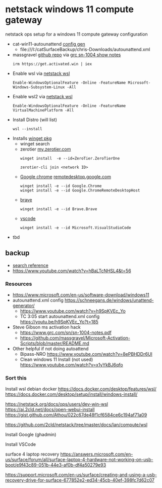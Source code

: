 # netstack windows 11 compute gateway
netstack ops setup for a windows 11 compute gateway configuration

- cat-win11-autounattend [config gen](https://schneegans.de/windows/unattend-generator/)
  - file:///I:/catSurfaceBackup/chris-Downloads/autounattend.xml
- massgravel [github repo](https://github.com/massgravel/Microsoft-Activation-Scripts/blob/master/README.md) via [grc sn-1004 show notes](https://www.grc.com/sn/sn-1004-notes.pdf)
  ```
  irm https://get.activated.win | iex
  ```
- Enable wsl via [netstack wsl](../wsl)
  ```
  Enable-WindowsOptionalFeature -Online -FeatureName Microsoft-Windows-Subsystem-Linux -All
  ```
- Enable wsl2 via [netstack wsl](../wsl)
  ```
  Enable-WindowsOptionalFeature -Online -FeatureName VirtualMachinePlatform -All
  ```
- Install Distro (will list)
  ```
  wsl --install
  ```
- Installs [winget pkg](https://winget.run)
  - winget search
  - zerotier [my.zerotier.com](https://my.zerotier.com/login)
    ```
    winget install  -e --id=ZeroTier.ZeroTierOne
    ```
    ```
    zerotier-cli join <network ID>
    ```
  - [Google chrome](https://winget.run/pkg/Google/Chrome) [remotedesktop.google.com](https://remotedesktop.google.com/access)
    ```
    winget install -e --id Google.Chrome
    winget install -e --id Google.ChromeRemoteDesktopHost
    ```
  - [brave](https://winget.run/pkg/Brave/Brave)
    ```
    winget install -e --id Brave.Brave
    ```
  - [vscode](https://winget.run/pkg/Microsoft/VisualStudioCode)
    ```
    winget install -e --id Microsoft.VisualStudioCode
    ```
- tbd

## backup

- [search reference](https://www.google.com/search?q=run+windows+backup+from+command+line&rlz=1C1GCEA_enUS1065US1065&oq=running+windows+backup+fro&gs_lcrp=EgZjaHJvbWUqCAgBEAAYFhgeMgYIABBFGDkyCAgBEAAYFhgeMggIAhAAGBYYHjIICAMQABgWGB4yCAgEEAAYFhgeMggIBRAAGBYYHjIICAYQABgWGB4yDQgHEAAYhgMYgAQYigUyDQgIEAAYhgMYgAQYigUyBwgJEAAY7wXSAQg4ODcxajBqN6gCALACAA&sourceid=chrome&ie=UTF-8_)
- https://www.youtube.com/watch?v=hBaLTcNHSL4&t=56

### Resources
- https://www.microsoft.com/en-us/software-download/windows11
- autounattend.xml config https://schneegans.de/windows/unattend-generator/
  - https://www.youtube.com/watch?v=h9SpKVEc_Yo
  - TC 3:05 start autounattend.xml config https://youtu.be/h9SpKVEc_Yo?t=185
- Steve Gibson ms activation hack
  - https://www.grc.com/sn/sn-1004-notes.pdf
  - https://github.com/massgravel/Microsoft-Activation-Scripts/blob/master/README.md
- Other helpful if not doing autoattend
  - Bipass-NRO https://www.youtube.com/watch?v=8ePBHDDr6UI
  - Clean windows 11 Install (not used) https://www.youtube.com/watch?v=x1yYkBJ6qfo

### Sort this
Install wsl debian docker
https://docs.docker.com/desktop/features/wsl/ 
https://docs.docker.com/desktop/setup/install/windows-install/

https://netstack.org/docs/ops/users/dev-win-wsl
https://ai.2cld.net/docs/open-webui-install
https://gist.github.com/Athou/022c67de48f1cf6584ce6c194af71a09

https://github.com/2cld/netstack/tree/master/docs/lan/compute/wsl

Install Google (ghadmin)

Install VSCode

surface 4 laptop recovery
https://answers.microsoft.com/en-us/surface/forum/all/surface-laptop-4-hardware-not-working-on-usb-boot/e9f43c89-051b-44e3-af0b-df4a50279e93

https://support.microsoft.com/en-us/surface/creating-and-using-a-usb-recovery-drive-for-surface-677852e2-ed34-45cb-40ef-398fc7d62c07
